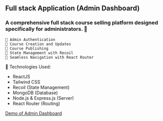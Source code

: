 ## Full stack Application (Admin Dashboard)

### A comprehensive full stack course selling platform designed specifically for administrators. 🎉
    📌 Admin Authentication
    📌 Course Creation and Updates
    📌 Course Publishing
    📌 State Management with Recoil
    📌 Seamless Navigation with React Router


🌟 Technologies Used:
- ReactJS
- Tailwind CSS
- Recoil (State Management)
- MongoDB (Database)
- Node.js & Express.js (Server)
- React Router (Routing)

[Demo of Admin Dashboard](https://github.com/prathamesh2525/full-stack-apps/assets/61145586/f838bec3-3542-43ae-aac0-ba1f9f298beb)
